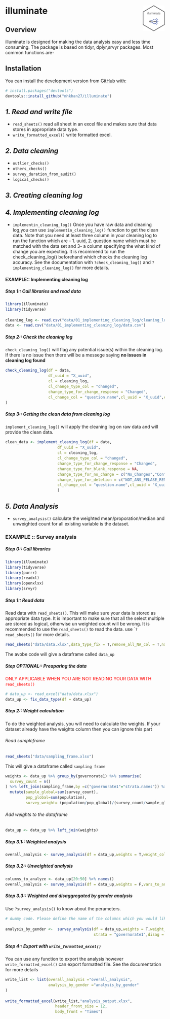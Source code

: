 
# illuminate <img src='man/figures/illuminate.png' align="right" height="80.5" />

<!-- <!-- badges: start -->
<!-- [![CRAN status](https://www.r-pkg.org/badges/version/dplyr)](https://cran.r-project.org/package=dplyr) -->
<!-- [![R-CMD-check](https://github.com/tidyverse/dplyr/actions/workflows/R-CMD-check.yaml/badge.svg)](https://github.com/tidyverse/dplyr/actions/workflows/R-CMD-check.yaml) -->
<!-- [![Codecov test coverage](https://codecov.io/gh/tidyverse/dplyr/branch/main/graph/badge.svg)](https://app.codecov.io/gh/tidyverse/dplyr?branch=main) -->
<!-- <!-- badges: end -->

## Overview

illuminate is designed for making the data analysis easy and less time
consuming. The package is based on tidyr, dplyr,srvyr packages. Most
common functions are-

## Installation

You can install the development version from
[GitHub](https://github.com/) with:

``` r
# install.packages("devtools")
devtools::install_github("mhkhan27/illuminate")
```

## ***1. Read and write file***

- `read_sheets()` read all sheet in an excel file and makes sure that
  data stores in appropriate data type.
- `write_formatted_excel()` write formatted excel.

## ***2. Data cleaning***

- `outlier_checks()`
- `others_checks()`
- `survey_duration_from_audit()`
- `logical_checks()`

## ***3. Creating cleaning log***

## ***4. Implementing cleaning log***

- `implementin_cleaning_log()` Once you have raw data and cleaning
  log,you can use `implementin_cleaning_log()` function to get the clean
  data. Note that you need at least three column in your cleaning log to
  run the function which are - 1. uuid, 2. question name which must be
  matched with the data set and 3- a column specifying the what kind of
  change you are expecting. It is recommend to run the
  check_cleaning_log() beforehand which checks the cleaning log
  accuracy. See the documentation with `?check_cleaning_log()` and
  `?implementing_cleaning_log()` for more details.

#### EXAMPLE:: Implementing cleaning log

##### Step 1:: Call libraries and read data

``` r
library(illuminate)
library(tidyverse)

cleaning_log <- read.csv("data/01_implementing_cleaning_log/cleaning_log.csv")
data <- read.csv("data/01_implementing_cleaning_log/data.csv")
```

##### Step 2:: Check the cleaning log

`check_cleaning_log()` will flag any potential issue(s) within the
cleaning log. If there is no issue then there will be a messege saying
**no issues in cleaning log found**

``` r
check_cleaning_log(df = data,
                   df_uuid = "X_uuid",
                   cl = cleaning_log,
                   cl_change_type_col = "changed",
                   change_type_for_change_response = "Changed",
                   cl_change_col = "question.name",cl_uuid = "X_uuid",cl_new_val = "new.value"
)
```

##### Step 3:: Getting the clean data from cleaning log

`implement_cleaning_log()` will apply the cleaning log on raw data and
will provide the clean data.

``` r
clean_data <- implement_cleaning_log(df = data,
                       df_uuid = "X_uuid",
                       cl = cleaning_log,
                       cl_change_type_col = "changed",
                       change_type_for_change_response = "Changed",
                       change_type_for_blank_response = NA,
                       change_type_for_no_change = c("No_Changes","Confirmed"),
                       change_type_for_deletion = c("NOT_ANS_PELASE_REMOVE", "From must be deleted"),
                       cl_change_col = "question.name",cl_uuid = "X_uuid",cl_new_val = "new.value"
                       )
```

## ***5. Data Analysis***

- `survey_analysis()` calculate the weighted mean/proporation/median and
  unweighted count for all existing variable is the dataset.

### EXAMPLE :: Survey analysis

##### Step 0:: Call libraries

``` r
library(illuminate)
library(tidyverse)
library(purrr)
library(readxl)
library(openxlsx)
library(srvyr)
```

##### Step 1:: Read data

Read data with `read_sheets()`. This will make sure your data is stored
as appropriate data type. It is important to make sure that all the
select multiple are stored as logical, otherwise un weighted count will
be wrong. It is recommended to use the `read_sheets()` to read the data.
use \``?read_sheets()` for more details.

``` r
read_sheets("data/data.xlsx",data_type_fix = T,remove_all_NA_col = T,na_strings = c("NA",""," "))
```

The avobe code will give a dataframe called `data_up`

##### Step OPTIONAL:: Preaparing the data

<span style="color: red;">ONLY APPLICABLE WHEN YOU ARE NOT READING YOUR
DATA WITH `read_sheets()`</span>

``` r
# data_up <- read_excel("data/data.xlsx")
data_up <- fix_data_type(df = data_up)
```

##### Step 2:: Weight calculation

To do the weighted analysis, you will need to calculate the weights. If
your dataset already have the weights column then you can ignore this
part

###### Read sampleframe

``` r
read_sheets("data/sampling_frame.xlsx")
```

This will give a dataframe called `sampling frame`

``` r
weights <- data_up %>% group_by(governorate1) %>% summarise(
  survey_count = n()
) %>% left_join(sampling_frame,by =c("governorate1"="strata.names")) %>% 
  mutate(sample_global=sum(survey_count),
         pop_global=sum(population),
         survey_weight= (population/pop_global)/(survey_count/sample_global)) %>% select(governorate1,survey_weight)
```

###### Add weights to the dataframe

``` r
data_up <- data_up %>% left_join(weights)
```

##### Step 3.1:: Weighted analysis

``` r
overall_analysis <- survey_analysis(df = data_up,weights = T,weight_column = "survey_weight",strata = "governorate1")
```

##### Step 3.2:: Unweighted analysis

``` r
columns_to_analyze <- data_up[20:50] %>% names() 
overall_analysis <- survey_analysis(df = data_up,weights = F,vars_to_analyze = columns_to_analyze )
```

##### Step 3.3:: Weighted and disaggregated by gender analysis

Use `?survey_analysis()` to know about the perameters.

``` r
# dummy code. Please define the name of the columns which you would like to analyze. Default will analyze all the variables exist in the dataset. 

analysis_by_gender <-  survey_analysis(df = data_up,weights = T,weight_column = "survey_weight",vars_to_analyze = columns_to_analyze,
                                       strata = "governorate1",disag = c("va_child_income","gender_speaker"))
```

##### Step 4:: Export with `write_formatted_excel()`

You can use any function to export the analysis however
`write_formatted_excel()` can export formatted file. See the
documentation for more details

``` r
write_list <- list(overall_analysis ="overall_analysis",
                   analysis_by_gender ="analysis_by_gender"
)

write_formatted_excel(write_list,"analysis_output.xlsx",
                      header_front_size = 12,
                      body_front = "Times")
```
